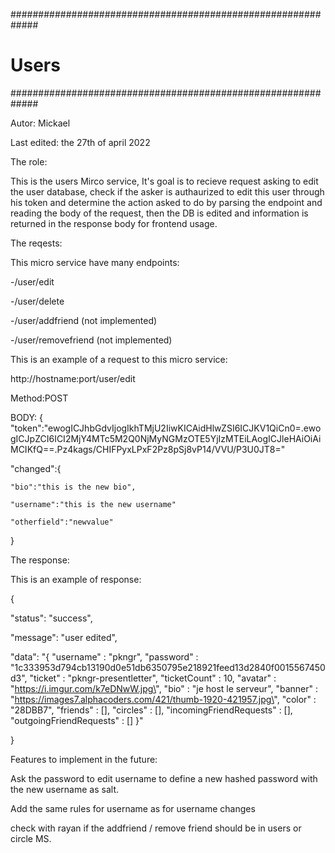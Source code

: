 #############################################################
#                         Users                             #
#############################################################

Autor: Mickael

Last edited: the 27th of april 2022

The role:

This is the users Mirco service,
It's goal is to recieve request asking to edit the user database, 
check if the asker is authaurized to edit this user through his token and
determine the action asked to do by parsing the endpoint and reading the body of the request,
then the DB is edited and information is returned in the response body for frontend usage.

The reqests:

This micro service have many endpoints: 

-/user/edit

-/user/delete

-/user/addfriend (not implemented)

-/user/removefriend (not implemented)

This is an example of a request to this micro service:

http://hostname:port/user/edit

Method:POST

BODY:
{
"token":"ewogICJhbGdvIjogIkhTMjU2IiwKICAidHlwZSI6ICJKV1QiCn0=.ewogICJpZCI6ICI2MjY4MTc5M2Q0NjMyNGMzOTE5YjIzMTEiLAogICJleHAiOiAiMCIKfQ==.Pz4kags/CHIFPyxLPxF2Pz8pSj8vP14/VVU/P3U0JT8="

"changed":{

    "bio":"this is the new bio",

    "username":"this is the new username"

    "otherfield":"newvalue"
}

The response:

This is an example of response:

{

"status": "success",

"message": "user edited",

"data": "{ \"username\" : \"pkngr\", \"password\" : \"1c333953d794cb13190d0e51db6350795e218921feed13d2840f0015567450d3\", \"ticket\" : \"pkngr-presentletter\", \"ticketCount\" : 10, \"avatar\" : \"https://i.imgur.com/k7eDNwW.jpg\", \"bio\" : \"je host le serveur\", \"banner\" : \"https://images7.alphacoders.com/421/thumb-1920-421957.jpg\", \"color\" : \"28DBB7\", \"friends\" : [], \"circles\" : [], \"incomingFriendRequests\" : [], \"outgoingFriendRequests\" : [] }"

}

Features to implement in the future:

Ask the password to edit username to define a new hashed password with the new username as salt.

Add the same rules for username as for username changes

check with rayan if the addfriend / remove friend should be in users or circle MS.

 
